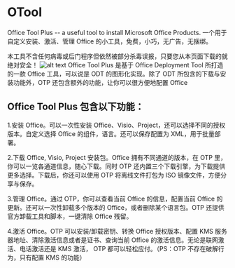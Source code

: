 # OTool
Office Tool Plus -- a useful tool to install Microsoft Office Products.
一个用于自定义安装、激活、管理 Office 的小工具，免费，小巧，无广告，无捆绑。

本工具不含任何病毒或后门程序但依然被部分杀毒误报，只要您从本页面下载的就绝对安全！
![alt text](https://otp.landian.la/assets/SliderLayerImage.png)
Office Tool Plus 是基于 Office Deployment Tool 所打造的一款 Office 工具，可以说是 ODT 的图形化实现。除了 ODT 所包含的下载与安装功能外，OTP 还包含额外的功能，让你可以很方便地配置 Office

Office Tool Plus 包含以下功能：
--------
1.安装 Office。可以一次性安装 Office、Visio、Project，还可以选择不同的授权版本。自定义选择 Office 的组件，语言。还可以保存配置为 XML，用于批量部署。

2.下载 Office, Visio, Project 安装包。Office 拥有不同通道的版本，在 OTP 里，你可以一览各通道信息，随心下载。同时 OTP 还内置三个下载引擎，为下载提供更多选择。下载后，你还可以使用 OTP 将离线文件打包为 ISO 镜像文件，方便分享与保存。

3.管理 Office。通过 OTP，你可以查看当前 Office 的信息，配置当前 Office 的更新。还可以一次性卸载多个版本的 Office，或者删除某个语言包。OTP 还提供官方卸载工具和脚本，一键清除 Office 残留。

4.激活 Office。OTP 可以安装/卸载密钥、转换 Office 授权版本、配置 KMS 服务器地址、清除激活信息或者是证书、查询当前 Office 的激活信息。无论是联网激活、电话激活还是 KMS 激活， OTP 都可以轻松应付。（PS：OTP 不存在破解行为，只有配置 KMS 的功能）
